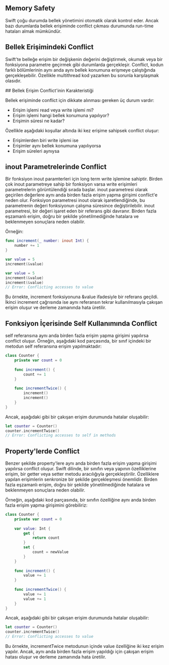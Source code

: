 ## Memory Safety

Swift çoğu durumda bellek yönetimini otomatik olarak kontrol eder. Ancak bazı durumlarda bellek erişiminde conflict çıkması durumunda run-time hataları almak mümkündür. 

## Bellek Erişimindeki Conflict

Swift'te belleğe erişim bir değişkenin değerini değiştirmek, okumak veya bir fonksiyona parametre geçirmek gibi durumlarda gerçekleşir. Conflict, kodun farklı bölümlerinin aynı anda aynı bellek konumuna erişmeye çalıştığında gerçekleşebilir. Özellikle multithread kod yazarken bu sorunla karşılaşmak olasıdır.

## Bellek Erişim Conflict'inin Karakteristiği

Bellek erişiminde conflict için dikkate alınması gereken üç durum vardır:

- Erişim işlemi read veya  write işlemi mi?
- Erişim işlemi hangi bellek konumuna yapılıyor?
- Erişimin süresi ne kadar?

Özellikle aşağıdaki koşullar altında iki kez erişime sahipsek conflict oluşur:

- Erişimlerden biri write işlemi ise
- Erişimler aynı bellek konumuna yapılıyorsa
- Erişim süreleri aynıysa

## inout Parametrelerinde Conflict

Bir fonksiyon inout paramterleri için long term write işlemine sahiptir. Birden çok inout parametreye sahip bir fonksiyon varsa write erişimleri parametrelerin görüntülendiği sırada başlar. inout parametresi olarak geçirilen değerlere aynı anda birden fazla erişim yapma girişimi conflict'e neden olur. Fonksiyon parametresi inout olarak işaretlendiğinde, bu parametrenin değeri fonksiyonun çalışma süresince değiştirilebilir. inout parametresi, bir değeri işaret eden bir referans gibi davranır. Birden fazla eşzamanlı erişim, doğru bir şekilde yönetilmediğinde hatalara ve beklenmeyen sonuçlara neden olabilir.

Örneğin:

```swift
func increment(_ number: inout Int) {
    number += 1
}

var value = 5
increment(&value)

var value = 5
increment(&value)
increment(&value)
// Error: Conflicting accesses to value
```

Bu örnekte, increment fonksiyonuna &value ifadesiyle bir referans geçildi. İkinci increment çağrısında ise aynı referansın tekrar kullanılmasıyla çakışan erişim oluşur ve derleme zamanında hata üretilir.
 

## Fonksiyon İçerisinde Self Kullanımında Conflict

self referansına aynı anda birden fazla erişim yapma girişimi yapılırsa conflict oluşur.  Örneğin, aşağıdaki kod parçasında, bir sınıf içindeki bir metodun self referansına erişim yapılmaktadır:

```swift
class Counter {
    private var count = 0
    
    func increment() {
        count += 1
    }
    
    func incrementTwice() {
        increment()
        increment()
    }
}
```

Ancak, aşağıdaki gibi bir çakışan erişim durumunda hatalar oluşabilir:

```swift
let counter = Counter()
counter.incrementTwice()
// Error: Conflicting accesses to self in methods
```

## Property'lerde Conflict

Benzer şekilde property'lere aynı anda birden fazla erişim yapma girişimi yapılırsa conflict oluşur. Swift dilinde, bir sınıfın veya yapının özelliklerine erişim, bir getter veya setter metodu aracılığıyla gerçekleştirilir. Özelliklere yapılan erişimlerin senkronize bir şekilde gerçekleşmesi önemlidir. Birden fazla eşzamanlı erişim, doğru bir şekilde yönetilmediğinde hatalara ve beklenmeyen sonuçlara neden olabilir.

Örneğin, aşağıdaki kod parçasında, bir sınıfın özelliğine aynı anda birden fazla erişim yapma girişimini görebiliriz:

```swift
class Counter {
    private var count = 0
    
    var value: Int {
        get {
            return count
        }
        set {
            count = newValue
        }
    }
    
    func increment() {
        value += 1
    }
    
    func incrementTwice() {
        value += 1
        value += 1
    }
}
```

Ancak, aşağıdaki gibi bir çakışan erişim durumunda hatalar oluşabilir:
    
```swift
let counter = Counter()
counter.incrementTwice()
// Error: Conflicting accesses to value
```
Bu örnekte, incrementTwice metodunun içinde value özelliğine iki kez erişim yapılır. Ancak, aynı anda birden fazla erişim yapıldığı için çakışan erişim hatası oluşur ve derleme zamanında hata üretilir.
